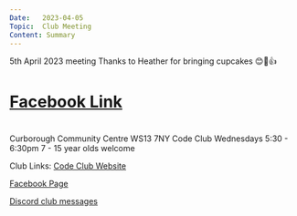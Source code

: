```yaml
---
Date:   2023-04-05
Topic:  Club Meeting
Content: Summary
---
```

5th April 2023 meeting
Thanks to Heather for bringing cupcakes 
😊🧁👍

# [Facebook Link](https://www.facebook.com/720665616418529/posts/730700122081745)

#
Curborough Community Centre
WS13 7NY
Code Club
Wednesdays 5:30 - 6:30pm
7 - 15 year olds welcome

Club Links:
[Code Club Website](https://lichfield-code-club.github.io/)

[Facebook Page](https://www.facebook.com/LichfieldCoders)

[Discord club messages](https://discord.gg/szz6xGK)
